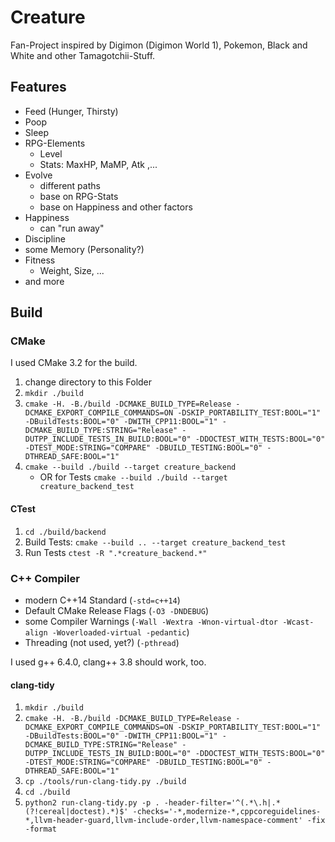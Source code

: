 # Creature

Fan-Project inspired by Digimon (Digimon World 1), Pokemon, Black and White and other Tamagotchii-Stuff.

## Features

 - Feed (Hunger, Thirsty)
 - Poop
 - Sleep
 - RPG-Elements
     - Level
     - Stats: MaxHP, MaMP, Atk ,...
 - Evolve
     - different paths
     - base on RPG-Stats
     - base on Happiness and other factors
 - Happiness
     - can "run away"
 - Discipline
 - some Memory (Personality?)
 - Fitness
     - Weight, Size, ...
 - and more



## <a name="build"></a> Build

### CMake

I used CMake 3.2 for the build.

 1. change directory to this Folder
 2. `mkdir ./build`
 3. `cmake -H. -B./build -DCMAKE_BUILD_TYPE=Release -DCMAKE_EXPORT_COMPILE_COMMANDS=ON -DSKIP_PORTABILITY_TEST:BOOL="1" -DBuildTests:BOOL="0" -DWITH_CPP11:BOOL="1" -DCMAKE_BUILD_TYPE:STRING="Release" -DUTPP_INCLUDE_TESTS_IN_BUILD:BOOL="0" -DDOCTEST_WITH_TESTS:BOOL="0" -DTEST_MODE:STRING="COMPARE" -DBUILD_TESTING:BOOL="0" -DTHREAD_SAFE:BOOL="1"`
 4. `cmake --build ./build --target creature_backend`
    - OR for Tests `cmake --build ./build --target creature_backend_test`

#### CTest

 1. `cd ./build/backend`
 2. Build Tests: `cmake --build .. --target creature_backend_test`
 3. Run Tests `ctest -R ".*creature_backend.*"` 


### C++ Compiler

 - modern C++14 Standard (`-std=c++14`)
 - Default CMake Release Flags (`-O3 -DNDEBUG`)
 - some Compiler Warnings (`-Wall -Wextra -Wnon-virtual-dtor -Wcast-align -Woverloaded-virtual -pedantic`)
 - Threading (not used, yet?) (`-pthread`)


I used g++ 6.4.0, clang++ 3.8 should work, too.


#### clang-tidy

 1. `mkdir ./build`
 2. `cmake -H. -B./build -DCMAKE_BUILD_TYPE=Release -DCMAKE_EXPORT_COMPILE_COMMANDS=ON -DSKIP_PORTABILITY_TEST:BOOL="1" -DBuildTests:BOOL="0" -DWITH_CPP11:BOOL="1" -DCMAKE_BUILD_TYPE:STRING="Release" -DUTPP_INCLUDE_TESTS_IN_BUILD:BOOL="0" -DDOCTEST_WITH_TESTS:BOOL="0" -DTEST_MODE:STRING="COMPARE" -DBUILD_TESTING:BOOL="0" -DTHREAD_SAFE:BOOL="1"`
 3. `cp ./tools/run-clang-tidy.py ./build`
 4. `cd ./build`
 5. `python2 run-clang-tidy.py -p . -header-filter='^(.*\.h|.*(?!cereal|doctest).*)$' -checks='-*,modernize-*,cppcoreguidelines-*,llvm-header-guard,llvm-include-order,llvm-namespace-comment' -fix -format`
